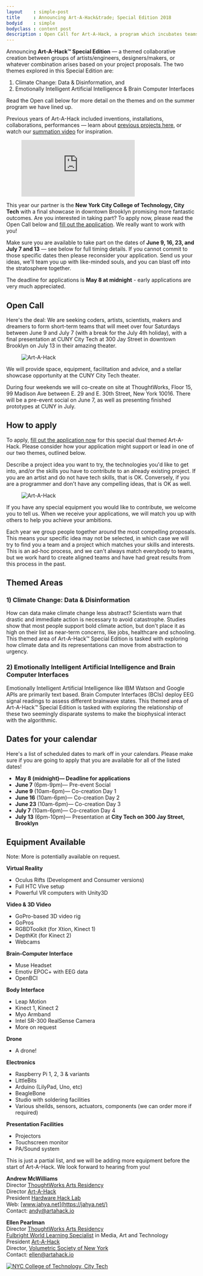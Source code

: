 ```yaml
---
layout    : simple-post
title     : Announcing Art-A-Hack&trade; Special Edition 2018
bodyid    : simple
bodyclass : content post
description : Open Call for Art-A-Hack, a program which incubates teams from a variety of disciplines including art, technology, hardware and software development, design, immersive environments, music, theater, animation, social justice and interactivity, to collaboratively create something new.
---
```


Announcing **Art-A-Hack&trade; Special Edition** &mdash; a themed collaborative creation between groups of artists/engineers, designers/makers, or whatever combination arises based on your project proposals. The two themes explored in this Special Edition are:

1. Climate Change: Data &amp; Disinformation, and
2. Emotionally Intelligent Artificial Intelligence &amp; Brain Computer Interfaces

Read the Open call below for more detail on the themes and on the summer program we have lined up.

Previous years of Art-A-Hack included inventions, installations, collaborations, performances — learn about [previous projects here](/projects/), or watch our [summation video](https://www.youtube.com/watch?v=l1hfv_GlvGg) for inspiration.

<figure class="video">
	<iframe src="https://www.youtube.com/embed/l1hfv_GlvGg" frameborder="0" allow="autoplay; encrypted-media" allowfullscreen></iframe>
</figure>

This year our partner is the **New York City College of Technology, City Tech** with a final showcase in downtown Brooklyn promising more fantastic outcomes. Are you interested in taking part? To apply now, please read the Open Call below and <a href="https://docs.google.com/forms/d/e/1FAIpQLSd46YB4qkhivRoNfuhc0LjTTfaIP5Y82KqSB6oiB18Ok7ltIQ/viewform" target="_blank">fill out the application</a>. We really want to work with you!

Make sure you are available to take part on the dates of **June 9, 16, 23, and July 7 and 13** — see below for full timing details. If you cannot commit to those specific dates then please reconsider your application. Send us your ideas, we'll team you up with like-minded souls, and you can blast off into the stratosphere together.

The deadline for applications is **May 8 at midnight** - early applications are very much appreciated.


## Open Call

Here's the deal: We are seeking coders, artists, scientists, makers and dreamers to form short-term teams that will meet over four Saturdays between June 9 and July 7 (with a break for the July 4th holiday), with a final presentation at CUNY City Tech at 300 Jay Street in downtown Brooklyn on July 13 in their amazing theater.

<figure>
	<img src="/images/calls/summer-2016/art-a-hack-1.jpg" alt="Art-A-Hack" />
</figure>

We will provide space, equipment, facilitation and advice, and a stellar showcase opportunity at the CUNY City Tech theater.

During four weekends we will co-create on site at ThoughtWorks, Floor 15, 99 Madison Ave between E. 29 and E. 30th Street, New York 10016. There will be a pre-event social on June 7, as well as presenting finished prototypes at CUNY in July.


## How to apply

To apply, <a href="https://docs.google.com/forms/d/e/1FAIpQLSd46YB4qkhivRoNfuhc0LjTTfaIP5Y82KqSB6oiB18Ok7ltIQ/viewform" target="_blank">fill out the application now</a> for this special dual themed Art-A-Hack. Please consider how your application might support or lead in one of our two themes, outlined below.

Describe a project idea you want to try, the technologies you'd like to get into, and/or the skills you have to contribute to an already existing project. If you are an artist and do not have tech skills, that is OK. Conversely, if you are a programmer and don't have any compelling ideas, that is OK as well.

<figure>
	<img src="/images/calls/summer-2016/art-a-hack-3.jpg" alt="Art-A-Hack" />
</figure>

If you have any special equipment you would like to contribute, we welcome you to tell us. When we receive your applications, we will match you up with others to help you achieve your ambitions.

Each year we group people together around the most compelling proposals. This means your specific idea may not be selected, in which case we will try to find you a team and a project which matches your skills and interests. This is an ad-hoc process, and we can't always match everybody to teams, but we work hard to create aligned teams and have had great results from this process in the past.


## Themed Areas
### **1) Climate Change: Data &amp; Disinformation**

How can data make climate change less abstract? Scientists warn that drastic and immediate action is necessary to avoid catastrophe. Studies show that most people support bold climate action, but don't place it as high on their list as near-term concerns, like jobs, healthcare and schooling. This themed area of Art-A-Hack&trade; Special Edition is tasked with exploring how climate data and its representations can move from abstraction to urgency.

### **2) Emotionally Intelligent Artificial Intelligence and Brain Computer Interfaces**

Emotionally Intelligent Artificial Intelligence like IBM Watson and Google APIs are primarily text based. Brain Computer Interfaces (BCIs) deploy EEG signal readings to assess different brainwave states. This themed area of Art-A-Hack&trade; Special Edition is tasked with exploring the relationship of these two seemingly disparate systems to make the biophysical interact with the algorithmic.

## Dates for your calendar

Here's a list of scheduled dates to mark off in your calendars. Please make sure if you are going to apply that you are available for all of the listed dates!

* **May 8 (midnight)— Deadline for applications**
* **June 7** (6pm-9pm)— Pre-event Social
* **June 9** (10am-6pm)— Co-creation Day 1
* **June 16** (10am-6pm)— Co-creation Day 2
* **June 23** (10am-6pm)— Co-creation Day 3
* **July 7** (10am-6pm)— Co-creation Day 4
* **July 13** (6pm-10pm)— Presentation at **City Tech on 300 Jay Street, Brooklyn**

## Equipment Available

Note: More is potentially available on request.

**Virtual Reality**  
*   Oculus Rifts (Development and Consumer versions)
*   Full HTC Vive setup
*   Powerful VR computers with Unity3D

**Video &amp; 3D Video**  
*   GoPro-based 3D video rig
*   GoPros
*   RGBDToolkit (for Xtion, Kinect 1)
*   DepthKit (for Kinect 2)
*   Webcams

**Brain-Computer Interface**  
*   Muse Headset
*   Emotiv EPOC+ with EEG data
*   OpenBCI

**Body Interface**  
*   Leap Motion
*   Kinect 1, Kinect 2
*   Myo Armband
*   Intel SR-300 RealSense Camera
*   More on request

**Drone**  
*   A drone!

**Electronics**  
*   Raspberry Pi 1, 2, 3 &amp; variants
*   LittleBits
*   Arduino (LilyPad, Uno, etc)
*   BeagleBone
*   Studio with soldering facilities
*   Various sheilds, sensors, actuators, components (we can order more if required)

**Presentation Facilities**
*   Projectors
*   Touchscreen monitor
*   PA/Sound system

This is just a partial list, and we will be adding more equipment before the start of Art-A-Hack. We look forward to hearing from you!

**Andrew McWilliams**  
Director [ThoughtWorks Arts Residency](https://thoughtworksarts.io)  
Director [Art-A-Hack](https://artahack.io)  
President [Hardware Hack Lab](https://hardwarehacklab.io)  
Web: [www.jahya.net](https://jahya.net/)  
Contact: [andy@artahack.io](mailto:andy@artahack.io)

**Ellen Pearlman**  
Director [ThoughtWorks Arts Residency](https://thoughtworksarts.io)  
[Fulbright World Learning Specialist](https://fulbrightspecialist.worldlearning.org) in Media, Art and Technology   
President [Art-A-Hack](https://artahack.io)  
Director, [Volumetric Society of New York](https://meetup.com/volumetric/)  
Contact: [ellen@artahack.io](mailto:ellen@artahack.io)

<a href="http://www.citytech.cuny.edu/"><img src="/images/sponsors/city-tech.png" alt="NYC College of Technology, City Tech" style="max-width: 430px;" /></a>